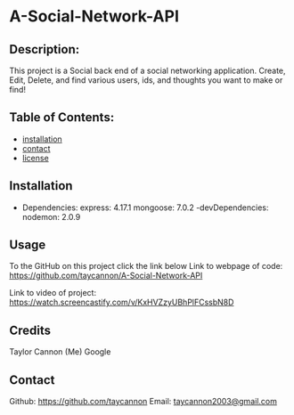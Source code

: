 # A-Social-Network-API

## Description: 
  This project is a Social back end of a social networking application. Create, Edit, Delete, and find various users, ids, and thoughts you want to make or find!

  ## Table of Contents: 
  * [installation](#installation)
  * [contact](#contact)
  * [license](#license)


 ## Installation
- Dependencies: express: 4.17.1
                mongoose: 7.0.2
-devDependencies:
                nodemon: 2.0.9

## Usage
To the GitHub on this project click the link below
Link to webpage of code: https://github.com/taycannon/A-Social-Network-API

Link to video of project: https://watch.screencastify.com/v/KxHVZzyUBhPlFCssbN8D

## Credits
Taylor Cannon (Me)
Google

## Contact
Github: https://github.com/taycannon
Email: taycannon2003@gmail.com


